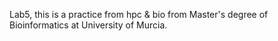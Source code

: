 
Lab5, this is a practice from hpc & bio from Master's degree of Bioinformatics at University of Murcia.
